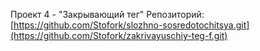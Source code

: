 Проект 4 - "Закрывающий тег" Репозиторий: [https://github.com/Stofork/slozhno-sosredotochitsya.git](https://github.com/Stofork/zakrivayuschiy-teg-f.git)
